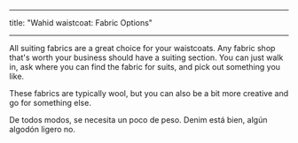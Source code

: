 - - -
title: "Wahid waistcoat: Fabric Options"
- - -

All suiting fabrics are a great choice for your waistcoats. Any fabric shop that's worth your business should have a suiting section. You can just walk in, ask where you can find the fabric for suits, and pick out something you like.

These fabrics are typically wool, but you can also be a bit more creative and go for something else.

<Note>

De todos modos, se necesita un poco de peso. Denim está bien, algún algodón ligero no.

</Note>
